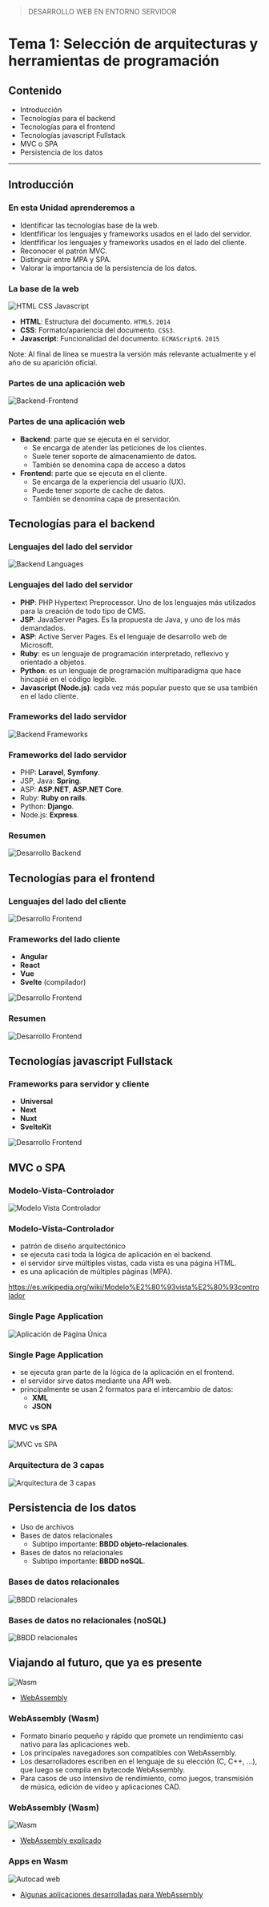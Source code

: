 > DESARROLLO WEB EN ENTORNO SERVIDOR

# Tema 1: Selección de arquitecturas y herramientas de programación


## Contenido

- Introducción
- Tecnologías para el backend
- Tecnologías para el frontend
- Tecnologías javascript Fullstack
- MVC o SPA 
- Persistencia de los datos

--- 

## Introducción


### En esta Unidad aprenderemos a

- Identificar las tecnologías base de la web.
- Identfificar los lenguajes y frameworks usados en el lado del servidor.
- Identfificar los lenguajes y frameworks usados en el lado del cliente.
- Reconocer el patrón MVC.
- Distinguir entre MPA y SPA.
- Valorar la importancia de la persistencia de los datos.


### La base de la web

![HTML CSS Javascript](assets/html-css-js.png)

- **HTML**: Estructura del documento. `HTML5`. `2014`
- **CSS**: Formato/apariencia del documento. `CSS3`. 
- **Javascript**: Funcionalidad del documento. `ECMAScript6`. `2015`

Note: Al final de línea se muestra la versión más relevante actualmente y el año de su aparición oficial.


### Partes de una aplicación web

![Backend-Frontend](assets/frontend-backend.png)


### Partes de una aplicación web

- **Backend**: parte que se ejecuta en el servidor.
  - Se encarga de atender las peticiones de los clientes.
  - Suele tener soporte de almacenamiento de datos.
  - También se denomina capa de acceso a datos
- **Frontend**: parte que se ejecuta en el cliente.
  - Se encarga de la experiencia del usuario (UX).
  - Puede tener soporte de cache de datos.
  - También se denomina capa de presentación.



## Tecnologías para el backend


### Lenguajes del lado del servidor

![Backend Languages](assets/backend-languages.png)


### Lenguajes del lado del servidor

- **PHP**: PHP Hypertext Preprocessor. Uno de los lenguajes más utilizados para la creación de todo tipo de CMS.
- **JSP**: JavaServer Pages. Es la propuesta de Java, y uno de los más demandados.
- **ASP**: Active Server Pages. Es el lenguaje de desarrollo web de Microsoft. 
- **Ruby**: es un lenguaje de programación interpretado, reflexivo y orientado a objetos.
- **Python**: es un lenguaje de programación multiparadigma que hace hincapié en el código legible. 
- **Javascript (Node.js)**: cada vez más popular puesto que se usa también en el lado cliente.


### Frameworks del lado servidor 

![Backend Frameworks](assets/backend-frameworks.png)


### Frameworks del lado servidor 

- PHP: **Laravel**, **Symfony**.
- JSP, Java: **Spring**.
- ASP: **ASP.NET**, **ASP.NET Core**.
- Ruby: **Ruby on rails**.
- Python: **Django**.
- Node.js: **Express**. 


### Resumen

![Desarrollo Backend](assets/back-end-development.png)



## Tecnologías para el frontend


### Lenguajes del lado del cliente

![Desarrollo Frontend](assets/javascript.png)


### Frameworks del lado cliente 

- **Angular**
- **React**
- **Vue**
- **Svelte** (compilador)


![Desarrollo Frontend](assets/frontend-frameworks.png)


### Resumen

![Desarrollo Frontend](assets/front-end-development.png)



## Tecnologías javascript Fullstack


### Frameworks para servidor y cliente 

- **Universal**
- **Next**
- **Nuxt**
- **SvelteKit**


![Desarrollo Frontend](assets/fullstack-frameworks.png)



## MVC o SPA


### Modelo-Vista-Controlador

![Modelo Vista Controlador](assets/MVC.png)


### Modelo-Vista-Controlador

- patrón de diseño arquitectónico
- se ejecuta casi toda la lógica de aplicación en el backend. 
- el servidor sirve múltiples vistas, cada vista es una página HTML. 
- es una aplicación de múltiples páginas (MPA). 

https://es.wikipedia.org/wiki/Modelo%E2%80%93vista%E2%80%93controlador 


### Single Page Application

![Aplicación de Página Única](assets/SPA.png)


### Single Page Application

- se ejecuta gran parte de la lógica de la aplicación en el frontend. 
- el servidor sirve datos mediante una API web. 
- principalmente se usan 2 formatos para el intercambio de datos:
  - **XML**
  - **JSON** 


### MVC vs SPA

![MVC vs SPA](assets/mvc-spa.png)


### Arquitectura de 3 capas

![Arquitectura de 3 capas](assets/arquitectura-3-capas.png)



## Persistencia de los datos

- Uso de archivos
- Bases de datos relacionales
  - Subtipo importante: **BBDD objeto-relacionales**.
- Bases de datos no relacionales
  - Subtipo importante: **BBDD noSQL**.


### Bases de datos relacionales

![BBDD relacionales](assets/SQL.png)


### Bases de datos no relacionales (noSQL)

![BBDD relacionales](assets/noSQL.png)



## Viajando al futuro, que ya es presente

![Wasm](assets/wasm.png)

- [WebAssembly](https://es.wikipedia.org/wiki/WebAssembly)


### WebAssembly (Wasm)

- Formato binario pequeño y rápido que promete un rendimiento casi nativo para las aplicaciones web.
- Los principales navegadores son compatibles con WebAssembly.
- Los desarrolladores escriben en el lenguaje de su elección (C, C++, ...), que luego se compila en bytecode WebAssembly.
- Para casos de uso intensivo de rendimiento, como juegos, transmisión de música, edición de vídeo y aplicaciones CAD.


### WebAssembly (Wasm)

![Wasm](assets/wasm-process.png)

- [WebAssembly explicado](https://www.ciospain.es/liderazgo--gestion-ti/que-es-webassembly-la-plataforma-web-de-proxima-generacion-explicada)


### Apps en Wasm

![Autocad web](assets/autocad-webassembly.jpg)

- [Algunas aplicaciones desarrolladas para WebAssembly](https://www.campusmvp.es/recursos/post/8-proyectos-espectaculares-que-utilizan-webassembly.aspx)
